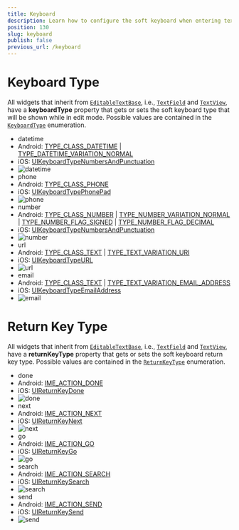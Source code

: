 ```yaml
---
title: Keyboard
description: Learn how to configure the soft keyboard when entering text in a TextField or TextView.
position: 130
slug: keyboard
publish: false
previous_url: /keyboard
---
```


# Keyboard Type
All widgets that inherit from [`EditableTextBase`](https://docs.nativescript.org/api-reference/classes/_ui_editor_text_base_.editabletextbase), i.e., [`TextField`](http://docs.nativescript.org/api-reference/classes/_ui_text_field_.textfield.html) and [`TextView`](http://docs.nativescript.org/api-reference/classes/_ui_text_view_.textview.html), have a **keyboardType** property that gets or sets the soft keyboard type that will be shown while in edit mode. Possible values are contained in the [`KeyboardType`](http://docs.nativescript.org/api-reference/modules/_ui_enums_.keyboardtype.html) enumeration.

- datetime
 - Android: [TYPE_CLASS_DATETIME](http://developer.android.com/reference/android/text/InputType.html#TYPE_CLASS_DATETIME) | [TYPE_DATETIME_VARIATION_NORMAL](http://developer.android.com/reference/android/text/InputType.html#TYPE_DATETIME_VARIATION_NORMAL)
 - iOS:  [UIKeyboardTypeNumbersAndPunctuation](https://developer.apple.com/library/ios/documentation/UIKit/Reference/UITextInputTraits_Protocol/index.html#//apple_ref/c/tdef/UIKeyboardType)
 - ![datetime](./img/modules/keyboard/datetime.png "datetime")
- phone
 - Android: [TYPE_CLASS_PHONE](http://developer.android.com/reference/android/text/InputType.html#TYPE_CLASS_PHONE)
 - iOS:  [UIKeyboardTypePhonePad](https://developer.apple.com/library/ios/documentation/UIKit/Reference/UITextInputTraits_Protocol/index.html#//apple_ref/c/tdef/UIKeyboardType)
 - ![phone](./img/modules/keyboard/phone.png "phone")
- number
 - Android: [TYPE_CLASS_NUMBER](http://developer.android.com/reference/android/text/InputType.html#TYPE_CLASS_NUMBER) | [TYPE_NUMBER_VARIATION_NORMAL](http://developer.android.com/intl/es/reference/android/text/InputType.html#TYPE_NUMBER_VARIATION_NORMAL) | [TYPE_NUMBER_FLAG_SIGNED](http://developer.android.com/reference/android/text/InputType.html#TYPE_NUMBER_FLAG_SIGNED) | [TYPE_NUMBER_FLAG_DECIMAL](http://developer.android.com/reference/android/text/InputType.html#TYPE_NUMBER_FLAG_DECIMAL)
 - iOS:  [UIKeyboardTypeNumbersAndPunctuation](https://developer.apple.com/library/ios/documentation/UIKit/Reference/UITextInputTraits_Protocol/index.html#//apple_ref/c/tdef/UIKeyboardType)
 - ![number](./img/modules/keyboard/number.png "number")
- url
 - Android: [TYPE_CLASS_TEXT](http://developer.android.com/reference/android/text/InputType.html#TYPE_CLASS_TEXT) | [TYPE_TEXT_VARIATION_URI](http://developer.android.com/reference/android/text/InputType.html#TYPE_TEXT_VARIATION_URI)
 - iOS:  [UIKeyboardTypeURL](https://developer.apple.com/library/ios/documentation/UIKit/Reference/UITextInputTraits_Protocol/index.html#//apple_ref/c/tdef/UIKeyboardType)
 - ![url](./img/modules/keyboard/url.png "url")
- email
 - Android: [TYPE_CLASS_TEXT](http://developer.android.com/reference/android/text/InputType.html#TYPE_CLASS_TEXT) | [TYPE_TEXT_VARIATION_EMAIL_ADDRESS](http://developer.android.com/reference/android/text/InputType.html#TYPE_TEXT_VARIATION_EMAIL_ADDRESS)
 - iOS:  [UIKeyboardTypeEmailAddress](https://developer.apple.com/library/ios/documentation/UIKit/Reference/UITextInputTraits_Protocol/index.html#//apple_ref/c/tdef/UIKeyboardType)
 - ![email](./img/modules/keyboard/email.png "email")

# Return Key Type
All widgets that inherit from [`EditableTextBase`](https://docs.nativescript.org/api-reference/classes/_ui_editor_text_base_.editabletextbase), i.e., [`TextField`](http://docs.nativescript.org/api-reference/classes/_ui_text_field_.textfield.html) and [`TextView`](http://docs.nativescript.org/api-reference/classes/_ui_text_view_.textview.html), have a **returnKeyType** property that gets or sets the soft keyboard return key type. Possible values are contained in the [`ReturnKeyType`](http://docs.nativescript.org/api-reference/modules/_ui_enums_.returnkeytype.html) enumeration.

- done
 - Android: [IME_ACTION_DONE](http://developer.android.com/reference/android/view/inputmethod/EditorInfo.html#IME_ACTION_DONE)
 - iOS: [UIReturnKeyDone](https://developer.apple.com/library/ios/documentation/UIKit/Reference/UITextInputTraits_Protocol/index.html#//apple_ref/c/tdef/UIReturnKeyType)
 - ![done](./img/modules/keyboard/done.png "done")
- next
 - Android: [IME_ACTION_NEXT](http://developer.android.com/reference/android/view/inputmethod/EditorInfo.html#IME_ACTION_NEXT)
 - iOS: [UIReturnKeyNext](https://developer.apple.com/library/ios/documentation/UIKit/Reference/UITextInputTraits_Protocol/index.html#//apple_ref/c/tdef/UIReturnKeyType)
 - ![next](./img/modules/keyboard/next.png "next")
- go
 - Android: [IME_ACTION_GO](http://developer.android.com/reference/android/view/inputmethod/EditorInfo.html#IME_ACTION_GO)
 - iOS: [UIReturnKeyGo](https://developer.apple.com/library/ios/documentation/UIKit/Reference/UITextInputTraits_Protocol/index.html#//apple_ref/c/tdef/UIReturnKeyType)
 - ![go](./img/modules/keyboard/go.png "go")
- search
 - Android: [IME_ACTION_SEARCH](http://developer.android.com/reference/android/view/inputmethod/EditorInfo.html#IME_ACTION_SEARCH)
 - iOS: [UIReturnKeySearch](https://developer.apple.com/library/ios/documentation/UIKit/Reference/UITextInputTraits_Protocol/index.html#//apple_ref/c/tdef/UIReturnKeyType)
 - ![search](./img/modules/keyboard/search.png "search")
- send
 - Android: [IME_ACTION_SEND](http://developer.android.com/reference/android/view/inputmethod/EditorInfo.html#IME_ACTION_SEND)
 - iOS: [UIReturnKeySend](https://developer.apple.com/library/ios/documentation/UIKit/Reference/UITextInputTraits_Protocol/index.html#//apple_ref/c/tdef/UIReturnKeyType)
 - ![send](./img/modules/keyboard/send.png "send")
